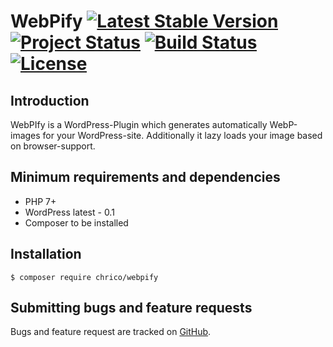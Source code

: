 # WebPify [![Latest Stable Version](https://poser.pugx.org/chrico/webpify/v/stable)](https://packagist.org/packages/chrico/webpify) [![Project Status](http://opensource.box.com/badges/active.svg)](http://opensource.box.com/badges) [![Build Status](https://travis-ci.org/Chrico/webpify.svg?branch=master)](http://travis-ci.org/chrico/webpify) [![License](https://poser.pugx.org/chrico/webpify/license)](https://packagist.org/packages/chrico/webpify)

## Introduction
WebPIfy is a WordPress-Plugin which generates automatically WebP-images for your WordPress-site. Additionally it lazy loads your image based on browser-support.

## Minimum requirements and dependencies

- PHP 7+
- WordPress latest - 0.1
- Composer to be installed

## Installation

```
$ composer require chrico/webpify
```

## Submitting bugs and feature requests
   
Bugs and feature request are tracked on [GitHub](https://github.com/chrico/WebPify/issues).

